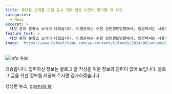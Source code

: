 ```yaml
---
title: 휴대폰 신제품 모델 출시 기대 반응 나왔어 좋아할 것 라고
categories:
  - News
excerpt: >
  다섯 분의 분향소 소식이 나왔습니다. 이병훈씨는 수원 성빈센트병원에서, 임경택씨는 서울대병원에서, 최영익씨는 연세대세브란스병원에서, 김수길씨는 여의도성모병원에서, 그리고 이향원씨는 충남대병원에서 발인했습니다. 각 분의 연락처는 각각 (031)2498444, (02)20722028, (02)22277500, (02)37792182, (042)2808181 입니다.
feature_text: >
  다섯 분의 분향소 소식이 나왔습니다. 이병훈씨는 수원 성빈센트병원에서, 임경택씨는 서울대병원에서, 최영익씨는 연세대세브란스병원에서, 김수길씨는 여의도성모병원에서, 그리고 이향원씨는 충남대병원에서 발인했습니다. 각 분의 연락처는 각각 (031)2498444, (02)20722028, (02)22277500, (02)37792182, (042)2808181 입니다.
image: 'https://www.behealthy4u.com/wp-content/uploads/2024/06/unnamed-file.png'
---
```


<p><img src="https://www.behealthy4u.com/wp-content/uploads/2024/06/unnamed-file.png" alt="info 속보" /></p>

<p>죄송합니다. 입력하신 정보는 블로그 글 작성을 위한 정보와 관련이 없어 보입니다. 블로그 글을 위한 정보를 제공해 주시면 감사하겠습니다.</p>
생생한 뉴스, <a href="https://opensis.kr" rel="dofollow">opensis.kr</a>


